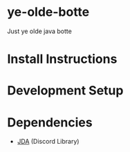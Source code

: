 # ye-olde-botte
Just ye olde java botte

# Install Instructions

# Development Setup

# Dependencies

* [JDA](https://github.com/DV8FromTheWorld/JDA) (Discord Library)
